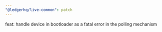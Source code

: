 ```yaml
---
"@ledgerhq/live-common": patch
---
```


feat: handle device in bootloader as a fatal error in the polling mechanism
